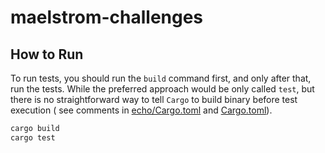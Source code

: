 # maelstrom-challenges

## How to Run

To run tests, you should run the `build` command first, and only after that, run the tests. While the preferred approach
would be only called `test`, but there is no straightforward way to tell `Cargo` to build binary before test execution (
see comments in [echo/Cargo.toml](echo/Cargo.toml) and [Cargo.toml](Cargo.toml)).

```bash
cargo build
cargo test
```